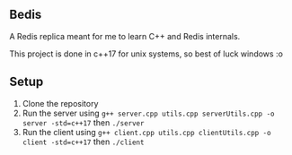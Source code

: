 ## Bedis
A Redis replica meant for me to learn C++ and Redis internals. 

This project is done in c++17 for unix systems, so best of luck windows :o

## Setup
1. Clone the repository
2. Run the server using `g++ server.cpp utils.cpp serverUtils.cpp -o server -std=c++17` then `./server`
3. Run the client using `g++ client.cpp utils.cpp clientUtils.cpp -o client -std=c++17` then `./client`
